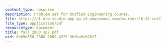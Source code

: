 ```yaml
---
content_type: resource
description: Problem set for Unified Engineering course.
file: https://ol-ocw-studio-app-qa.s3.amazonaws.com/courses/16-01-unified-engineering-i-ii-iii-iv-fall-2005-spring-2006/0b69d3502388280942253bfba5e828f7_fall_2003_sp7.pdf
file_type: application/pdf
resourcetype: Document
title: fall_2003_sp7.pdf
uid: 0b69d350-2388-2809-4225-3bfba5e828f7
---
```

